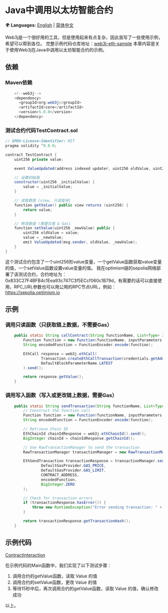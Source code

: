 # Java中调用以太坊智能合约

🌍 **Languages:** [English](ContractInteraction.md) | [简体中文](ContractInteraction.zh.md)

Web3j是一个很好用的工具，但是使用起来有点复杂，因此我写了一些使用示例，希望可以帮到各位。
完整示例代码仓库地址：[web3j-eth-sample](https://github.com/zhoujingweb3/web3j-eth-sample)
本章内容是关于使用Web3j在Java中调用以太坊智能合约的示例。
## 依赖
### Maven依赖
```java
    <!--web3j-->
    <dependency>
      <groupId>org.web3j</groupId>
      <artifactId>core</artifactId>
      <version>5.0.0</version>
    </dependency>

```
### 测试合约代码TestContract.sol

```java
// SPDX-License-Identifier: MIT
pragma solidity ^0.8.0;

contract TestContract {
    uint256 private value;

    event ValueUpdated(address indexed updater, uint256 oldValue, uint256 newValue);

    // 设置初始值
    constructor(uint256 _initialValue) {
        value = _initialValue;
    }

    // 读取数值 (view, 只读查询)
    function getValue() public view returns (uint256) {
        return value;
    }

    // 修改数值 (需要交易 & Gas)
    function setValue(uint256 _newValue) public {
        uint256 oldValue = value;
        value = _newValue;
        emit ValueUpdated(msg.sender, oldValue, _newValue);
    }
}

```
这个测试合约包含了一个uint256形value变量，一个getValue函数获取value变量的值，一个setValue函数设置value变量的值。
我在optimism链的sepolia网络部署了该测试合约，合约地址为：0x833C27F4BFB4c1Eea93c747C3f5ECcf060c1B79d，有需要的话可以直接使用，RPC_URL参数也可以用公用的RPC节点URL，例如：https://sepolia.optimism.io
## 示例
### 调用只读函数（只获取链上数据，不需要Gas）
```java
    public static String callContract(String functionName, List<Type> inputParameters, List<TypeReference<?>> outputParameters) throws IOException {
        Function function = new Function(functionName, inputParameters, outputParameters);
        String encodedFunction = FunctionEncoder.encode(function);

        EthCall response = web3j.ethCall(
                Transaction.createEthCallTransaction(credentials.getAddress(), CONTRACT_ADDRESS, encodedFunction),
                DefaultBlockParameterName.LATEST
        ).send();

        return response.getValue();
    }
```
### 调用写入函数（写入或更改链上数据，需要Gas）
```java
    public static String sendTransaction(String functionName, List<Type> inputParameters, List<TypeReference<?>> outputParameters) throws Exception {
        // Construct the function call
        Function function = new Function(functionName, inputParameters, outputParameters);
        String encodedFunction = FunctionEncoder.encode(function);

        // Retrieve Chain ID
        EthChainId chainIdResponse = web3j.ethChainId().send();
        BigInteger chainId = chainIdResponse.getChainId();

        // Use RawTransactionManager to send the transaction
        RawTransactionManager transactionManager = new RawTransactionManager(web3j, credentials, chainId.longValue());

        EthSendTransaction transactionResponse = transactionManager.sendTransaction(
                DefaultGasProvider.GAS_PRICE,
                DefaultGasProvider.GAS_LIMIT,
                CONTRACT_ADDRESS,
                encodedFunction,
                BigInteger.ZERO
        );

        // Check for transaction errors
        if (transactionResponse.hasError()) {
            throw new RuntimeException("Error sending transaction: " + transactionResponse.getError().getMessage());
        }

        return transactionResponse.getTransactionHash();
    }
```
## 示例代码
[ContractInteraction](../../java/ContractInteraction.java)

在示例代码的Main函数中，我们实现了以下测试步骤：

1. 调用合约的getValue函数，读取 Value 的值
2. 调用合约的setValue函数，更改 Value 的值
3. 等待15秒中后，再次调用合约的getValue函数，读取 Value 的值，确认修改成功

以上。